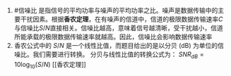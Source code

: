 1. #信噪比 
	是指信号的平均功率与噪声的平均功率之比。噪声是数据传输中的主要干扰因素。根据**香农定理**，在有噪声的信道中，信道的极限数据传输速率$C$与信噪比$S/N$直接相关。信噪比越高，意味着信号越清晰，受干扰越小，信道所能承载的极限数据传输速率就越高。因此，信噪比会影响数据传输速率
2. 香农公式中的 $S/N$ 是一个线性比值，而题目给出的是以分贝 (dB) 为单位的信噪比。我们需要进行转换。
	分贝与线性比值的转换公式为：
	$SNR_{dB} = 10 \log_{10}(S/N)$
	[[香农定理]]  
	